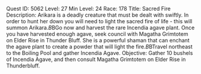Quest ID: 5062
Level: 27
Min Level: 24
Race: 178
Title: Sacred Fire
Description: Arikara is a deadly creature that must be dealt with swiftly. In order to hunt her down you will need to light the sacred fire of life - this will summon Arikara.$B$BGo now and harvest the rare Incendia agave plant. Once you have harvested enough agave, seek council with Magatha Grimtotem on Elder Rise in Thunder Bluff. She is a powerful shaman that can enchant the agave plant to create a powder that will light the fire.$B$BTravel northeast to the Boiling Pool and gather Incendia Agave.
Objective: Gather 10 bushels of Incendia Agave, and then consult Magatha Grimtotem on Elder Rise in Thunderbluff.
